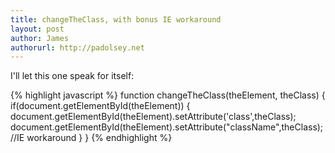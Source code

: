 ```yaml
---
title: changeTheClass, with bonus IE workaround
layout: post
author: James
authorurl: http://padolsey.net
---
```


I'll let this one speak for itself:

{% highlight javascript %}
function changeTheClass(theElement, theClass)
{
	if(document.getElementById(theElement))
	{
		document.getElementById(theElement).setAttribute('class',theClass);
		document.getElementById(theElement).setAttribute("className",theClass); //IE workaround
	}
}
{% endhighlight %}
